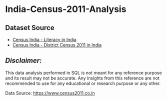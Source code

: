 # India-Census-2011-Analysis

## Dataset Source
* [Census India - Literacy in India](https://www.census2011.co.in/literacy.php)
* [Census India - District Census 2011 in India](https://www.census2011.co.in/district.php)

## *Disclaimer:*

This data analysis performed in SQL is not meant for any reference purpose and its result may not be accurate. Any insights from this reference are not recommended to use for any educational or research purpose or any other.

Data Source: https://www.census2011.co.in
